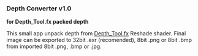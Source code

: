 ### Depth Converter v1.0 
**for Depth_Tool.fx packed depth**<br />

This small app unpack depth from [Depth_Tool.fx](https://github.com/BlueSkyDefender/Depth3D/blob/master/Shaders/Others/Depth_Tool.fx) Reshade shader. Final image can be exported to 32bit .exr (recomended), 8bit .png or 8bit .bmp from imported 8bit .png, .bmp or .jpg.
